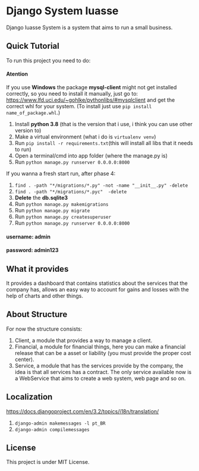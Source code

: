 # Django System Iuasse

Django Iuasse System is a system that aims to run a small business.

## Quick Tutorial

To run this project you need to do:

#### Atention

If you use **Windows** the package **mysql-client** might not get installed correctly, so you need to install it manually, just go to: https://www.lfd.uci.edu/~gohlke/pythonlibs/#mysqlclient and get the correct whl for your system. (To install just use ```pip install name_of_package.whl```.)

1. Install **python 3.8** (that is the version that i use, i think you can use other version to)
2. Make a virtual environment (what i do is ```virtualenv venv```)
3. Run ```pip install -r requirements.txt```(this will install all libs that it needs to run)
4. Open a terminal/cmd into app folder (where the manage.py is)
5. Run ```python manage.py runserver 0.0.0.0:8000```

If you wanna a fresh start run, after phase 4:

1. ```find . -path "*/migrations/*.py" -not -name "__init__.py" -delete```
2. ```find . -path "*/migrations/*.pyc"  -delete```
3. **Delete** the **db.sqlite3**
4. Run ```python manage.py makemigrations```
5. Run ```python manage.py migrate```
6. Run ```python manage.py createsuperuser```
7. Run ```python manage.py runserver 0.0.0.0:8000```

#### username: admin
#### password: admin123

## What it provides

It provides a dashboard that contains statistics about the services that the company has, allows an easy way to account for gains and losses with the help of charts and other things.

## About Structure

For now the structure consists:

1. Client, a module that provides a way to manage a client.
2. Financial, a module for financial things, here you can make a financial release that can be a asset or liability (you must provide the proper cost center).
3. Service, a module that has the services provide by the company, the idea is that all services has a contract. The only service available now is a WebService that aims to create a web system, web page and so on.

## Localization

https://docs.djangoproject.com/en/3.2/topics/i18n/translation/

1. ```django-admin makemessages -l pt_BR```
2. ```django-admin compilemessages```

## License

This project is under MIT License.

